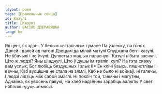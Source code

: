 ```yaml
---
layout: poem
tags: [Праменьчык сонца]
id: Казулі
title: 🚧Казулі
author: ВАСІЛЬ ДЗЕРАВЯШКА
lang: be
---
```



Як цені, як здані.
У белым свгтальным тумане Па ўзлеску, па гонях Далей і далей ад пагоні Дзецьмі да мілай матулі Спуджана беглі казулі. Не ўбачылі і не ўчулі. Дуплеты з машын паласнулі. Казулі нібыта заснулі.
Што ж людзі? Яны ці адчулі, Што ў душы ім трапілі купі?
На гэта скажу вам услых;
Бог любіць бяздушных I злых
II*
Ен клічі ўвысь. пяшчотлівы і вечны, Каб вусцішнв не стала на зямлі, Квб не было ні войнаў. ні галечы, I людзі лідзіць між сабой змаглі.
Ні покліч той, таемны і магутны, Адчайна, як увосень павукі, На хлеб надзённы зарабіць валюты У свет няблізкі едуць землякі.
